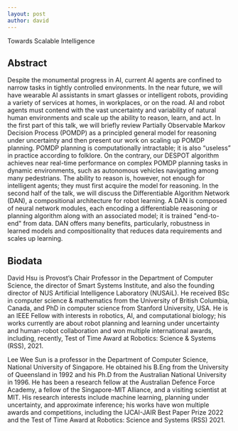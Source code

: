 ```yaml
---
layout: post
author: david
---
```

Towards Scalable Intelligence

## Abstract
Despite the monumental progress in AI, current AI agents are confined to narrow tasks in tightly controlled environments. In the near future, we will have wearable AI assistants in smart glasses or intelligent robots, providing a variety of services at homes, in workplaces, or on the road. AI and robot agents must contend with the vast uncertainty and variability of natural human environments and scale up the ability to reason, learn, and act. In the first part of this talk, we will briefly review Partially Observable Markov Decision Process (POMDP) as a principled general model for reasoning under uncertainty and then present our work on scaling up POMDP planning. POMDP planning is computationally intractable; it is also “useless” in practice according to folklore. On the contrary, our DESPOT algorithm achieves near real-time performance on complex POMDP planning tasks in dynamic environments, such as autonomous vehicles navigating among many pedestrians. The ability to reason is, however, not enough for intelligent agents; they must first acquire the model for reasoning. In the second half of the talk, we will discuss the Differentiable Algorithm Network (DAN), a compositional architecture for robot learning. A DAN is composed of neural network modules, each encoding a differentiable reasoning or planning algorithm along with an associated model; it is trained "end-to-end" from data. DAN offers many benefits, particularly, robustness in learned models and compositionality that reduces data requirements and scales up learning.

## Biodata
David Hsu is Provost’s Chair Professor in the Department of Computer Science, the director of Smart Systems Institute, and also the founding director of NUS Artificial Intelligence Laboratory (NUSAiL). He received BSc in computer science & mathematics from the University of British Columbia, Canada, and PhD in computer science from Stanford University, USA. He is an IEEE Fellow with interests in robotics, AI, and computational biology; his works currently are about robot planning and learning under uncertainty and human-robot collaboration and won multiple international awards, including, recently, Test of Time Award at Robotics: Science & Systems (RSS), 2021.

Lee Wee Sun is a professor in the Department of Computer Science, National University of Singapore. He obtained his B.Eng from the University of Queensland in 1992 and his Ph.D from the Australian National University in 1996. He has been a research fellow at the Australian Defence Force Academy, a fellow of the Singapore-MIT Alliance, and a visiting scientist at MIT. His research interests include machine learning, planning under uncertainty, and approximate inference; his works have won multiple awards and competitions, including the IJCAI-JAIR Best Paper Prize 2022 and the Test of Time Award at Robotics: Science and Systems (RSS) 2021.
